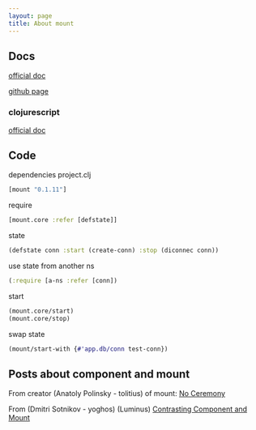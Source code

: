 ```yaml
---
layout: page
title: About mount
---
```


## Docs

[official doc](https://github.com/tolitius/mount/blob/master/README.md)

[github page](https://github.com/tolitius)

### clojurescript

[official doc](https://github.com/tolitius/mount/blob/master/doc/clojurescript.md)

## Code

dependencies project.clj
```clojure
[mount "0.1.11"]
```

require
```clojure 
[mount.core :refer [defstate]]
```

state
```clojure
(defstate conn :start (create-conn) :stop (diconnec conn))
```

use state from another ns
```clojure
(:require [a-ns :refer [conn])
```

start
```clojure 
(mount.core/start)
(mount.core/stop)
```

swap state
```clojure
(mount/start-with {#'app.db/conn test-conn})
```

## Posts about component and mount

From creator (Anatoly Polinsky - tolitius) of mount: 
[No Ceremony](https://www.dotkam.com/2016/11/21/no-ceremony/)

From (Dmitri Sotnikov - yoghos) (Luminus)
[Contrasting Component and Mount](http://yogthos.net/posts/2016-01-19-ContrastingComponentAndMount.html)
